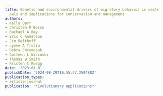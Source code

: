```yaml
---
title: Genetic and environmental drivers of migratory behavior in western burrowing
  owls and implications for conservation and management
authors:
- Kelly Barr
- Christen M Bossu
- Rachael A Bay
- Eric C Anderson
- Jim Belthoff
- Lynne A Trulio
- Debra Chromczak
- Colleen L Wisinski
- Thomas B Smith
- Kristen C Ruegg
date: '2023-01-01'
publishDate: '2024-08-29T16:55:27.259488Z'
publication_types:
- article-journal
publication: '*Evolutionary Applications*'
---
```

